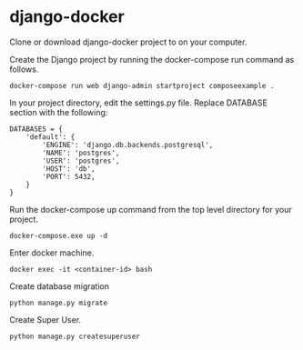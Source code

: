 # django-docker

Clone or download django-docker project to on your computer.

Create the Django project by running the docker-compose run command as follows.

    docker-compose run web django-admin startproject composeexample .

In your project directory, edit the settings.py file. Replace DATABASE section with the following:

```
DATABASES = {
    'default': {
        'ENGINE': 'django.db.backends.postgresql',
        'NAME': 'postgres',
        'USER': 'postgres',
        'HOST': 'db',
        'PORT': 5432,
    }
}
```
Run the docker-compose up command from the top level directory for your project.

    docker-compose.exe up -d 

Enter docker machine.

    docker exec -it <container-id> bash

Create database migration

    python manage.py migrate

Create Super User.

    python manage.py createsuperuser
